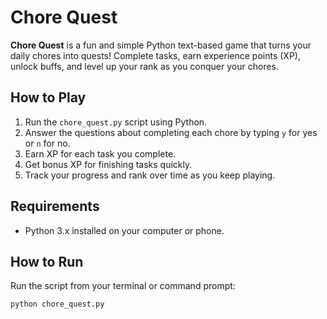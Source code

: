 # Chore Quest

**Chore Quest** is a fun and simple Python text-based game that turns your daily chores into quests! Complete tasks, earn experience points (XP), unlock buffs, and level up your rank as you conquer your chores.

## How to Play

1. Run the `chore_quest.py` script using Python.
2. Answer the questions about completing each chore by typing `y` for yes or `n` for no.
3. Earn XP for each task you complete.
4. Get bonus XP for finishing tasks quickly.
5. Track your progress and rank over time as you keep playing.

## Requirements

- Python 3.x installed on your computer or phone.

## How to Run

Run the script from your terminal or command prompt:

```bash
python chore_quest.py